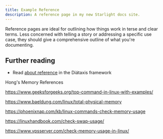 ```yaml
---
title: Example Reference
description: A reference page in my new Starlight docs site.
---
```





Reference pages are ideal for outlining how things work in terse and clear terms.
Less concerned with telling a story or addressing a specific use case, they should give a comprehensive outline of what you're documenting.

## Further reading

- Read [about reference](https://diataxis.fr/reference/) in the Diátaxis framework

Hong's Memory References

https://www.geeksforgeeks.org/top-command-in-linux-with-examples/

https://www.baeldung.com/linux/total-physical-memory

https://phoenixnap.com/kb/linux-commands-check-memory-usage

https://linuxhandbook.com/check-swap-usage/

https://www.vpsserver.com/check-memory-usage-in-linux/
